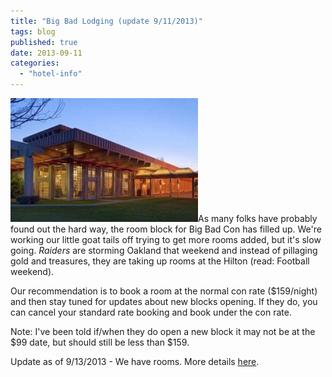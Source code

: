 ```yaml
---
title: "Big Bad Lodging (update 9/11/2013)"
tags: blog
published: true
date: 2013-09-11
categories: 
  - "hotel-info"
---
```


[![Grandma's House](/images/62608_1-300x198.jpg)](/images/62608_1.jpg)As many folks have probably found out the hard way, the room block for Big Bad Con has filled up. We're working our little goat tails off trying to get more rooms added, but it's slow going. _Raiders_ are storming Oakland that weekend and instead of pillaging gold and treasures, they are taking up rooms at the Hilton (read: Football weekend).

Our recommendation is to book a room at the normal con rate ($159/night) and then stay tuned for updates about new blocks opening. If they do, you can cancel your standard rate booking and book under the con rate.

Note: I've been told if/when they do open a new block it may not be at the $99 date, but should still be less than $159.

Update as of 9/13/2013 - We have rooms. More details [here](http://www.bigbadcon.com/big-bad-lodging-update-9132013/).
